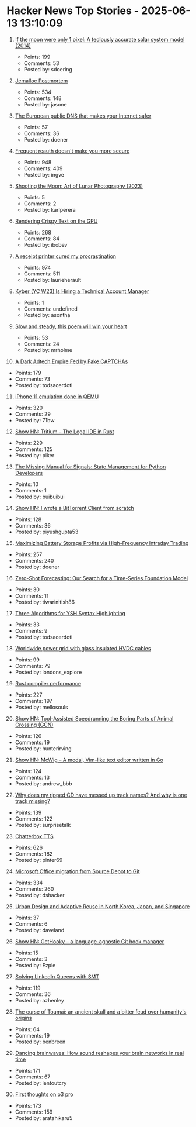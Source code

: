 # Hacker News Top Stories - 2025-06-13 13:10:09

1. [If the moon were only 1 pixel: A tediously accurate solar system model (2014)](https://joshworth.com/dev/pixelspace/pixelspace_solarsystem.html)
   - Points: 199
   - Comments: 53
   - Posted by: sdoering

2. [Jemalloc Postmortem](https://jasone.github.io/2025/06/12/jemalloc-postmortem/)
   - Points: 534
   - Comments: 148
   - Posted by: jasone

3. [The European public DNS that makes your Internet safer](https://www.dns0.eu)
   - Points: 57
   - Comments: 36
   - Posted by: doener

4. [Frequent reauth doesn't make you more secure](https://tailscale.com/blog/frequent-reath-security)
   - Points: 948
   - Comments: 409
   - Posted by: ingve

5. [Shooting the Moon: Art of Lunar Photography (2023)](https://astroimagery.com/astrophotography/shooting-the-moon/)
   - Points: 5
   - Comments: 2
   - Posted by: karlperera

6. [Rendering Crispy Text on the GPU](https://osor.io/text)
   - Points: 268
   - Comments: 84
   - Posted by: ibobev

7. [A receipt printer cured my procrastination](https://www.laurieherault.com/articles/a-thermal-receipt-printer-cured-my-procrastination)
   - Points: 974
   - Comments: 511
   - Posted by: laurieherault

8. [Kyber (YC W23) Is Hiring a Technical Account Manager](https://www.ycombinator.com/companies/kyber/jobs/5kSq3Jd-technical-account-manager-tam)
   - Points: 1
   - Comments: undefined
   - Posted by: asontha

9. [Slow and steady, this poem will win your heart](https://www.nytimes.com/interactive/2025/06/12/books/kay-ryan-turtle-poem.html)
   - Points: 53
   - Comments: 24
   - Posted by: mrholme

10. [A Dark Adtech Empire Fed by Fake CAPTCHAs](https://krebsonsecurity.com/2025/06/inside-a-dark-adtech-empire-fed-by-fake-captchas/)
   - Points: 179
   - Comments: 73
   - Posted by: todsacerdoti

11. [iPhone 11 emulation done in QEMU](https://github.com/ChefKissInc/QEMUAppleSilicon)
   - Points: 320
   - Comments: 29
   - Posted by: 71bw

12. [Show HN: Tritium – The Legal IDE in Rust](https://tritium.legal/preview)
   - Points: 229
   - Comments: 125
   - Posted by: piker

13. [The Missing Manual for Signals: State Management for Python Developers](https://bui.app/the-missing-manual-for-signals-state-management-for-python-developers/)
   - Points: 10
   - Comments: 1
   - Posted by: buibuibui

14. [Show HN: I wrote a BitTorrent Client from scratch](https://github.com/piyushgupta53/go-torrent-client)
   - Points: 128
   - Comments: 36
   - Posted by: piyushgupta53

15. [Maximizing Battery Storage Profits via High-Frequency Intraday Trading](https://arxiv.org/abs/2504.06932)
   - Points: 257
   - Comments: 240
   - Posted by: doener

16. [Zero-Shot Forecasting: Our Search for a Time-Series Foundation Model](https://www.parseable.com/blog/zero-shot-forecasting)
   - Points: 30
   - Comments: 11
   - Posted by: tiwarinitish86

17. [Three Algorithms for YSH Syntax Highlighting](https://github.com/oils-for-unix/oils.vim/blob/main/doc/algorithms.md)
   - Points: 33
   - Comments: 9
   - Posted by: todsacerdoti

18. [Worldwide power grid with glass insulated HVDC cables](https://omattos.com/2025/06/12/glass-hvdc-cables.html)
   - Points: 99
   - Comments: 79
   - Posted by: londons_explore

19. [Rust compiler performance](https://kobzol.github.io/rust/rustc/2025/06/09/why-doesnt-rust-care-more-about-compiler-performance.html)
   - Points: 227
   - Comments: 197
   - Posted by: mellosouls

20. [Show HN: Tool-Assisted Speedrunning the Boring Parts of Animal Crossing (GCN)](https://github.com/hunterirving/pico-crossing)
   - Points: 126
   - Comments: 19
   - Posted by: hunterirving

21. [Show HN: McWig – A modal, Vim-like text editor written in Go](https://github.com/firstrow/mcwig)
   - Points: 124
   - Comments: 13
   - Posted by: andrew_bbb

22. [Why does my ripped CD have messed up track names? And why is one track missing?](https://www.akpain.net/blog/inside-a-cd/)
   - Points: 139
   - Comments: 122
   - Posted by: surprisetalk

23. [Chatterbox TTS](https://github.com/resemble-ai/chatterbox)
   - Points: 626
   - Comments: 182
   - Posted by: pinter69

24. [Microsoft Office migration from Source Depot to Git](https://danielsada.tech/blog/carreer-part-7-how-office-moved-to-git-and-i-loved-devex/)
   - Points: 334
   - Comments: 260
   - Posted by: dshacker

25. [Urban Design and Adaptive Reuse in North Korea, Japan, and Singapore](https://www.governance.fyi/p/adaptive-reuse-across-asia-singapores)
   - Points: 37
   - Comments: 6
   - Posted by: daveland

26. [Show HN: GetHooky – a language-agnostic Git hook manager](https://ezpieco.github.io/GetHooky/)
   - Points: 15
   - Comments: 3
   - Posted by: Ezpie

27. [Solving LinkedIn Queens with SMT](https://buttondown.com/hillelwayne/archive/solving-linkedin-queens-with-smt/)
   - Points: 119
   - Comments: 36
   - Posted by: azhenley

28. [The curse of Toumaï: an ancient skull and a bitter feud over humanity's origins](https://www.theguardian.com/science/2025/may/27/the-curse-of-toumai-ancient-skull-disputed-femur-feud-humanity-origins)
   - Points: 64
   - Comments: 19
   - Posted by: benbreen

29. [Dancing brainwaves: How sound reshapes your brain networks in real time](https://www.sciencedaily.com/releases/2025/06/250602155001.htm)
   - Points: 171
   - Comments: 67
   - Posted by: lentoutcry

30. [First thoughts on o3 pro](https://www.latent.space/p/o3-pro)
   - Points: 173
   - Comments: 159
   - Posted by: aratahikaru5

